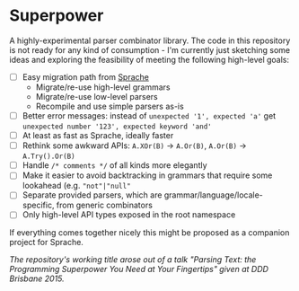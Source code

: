 # Superpower

A highly-experimental parser combinator library. The code in this repository is not ready for any kind of consumption - I'm currently just sketching some ideas and exploring the feasibility of meeting the following high-level goals:

 * [ ] Easy migration path from [Sprache](https://github.com/Sprache/Sprache)
   - Migrate/re-use high-level grammars
   - Migrate/re-use low-level parsers
   - Recompile and use simple parsers as-is
 * [ ] Better error messages: instead of `unexpected '1', expected 'a'` get `unexpected number '123', expected keyword 'and'`
 * [ ] At least as fast as Sprache, ideally faster
 * [ ] Rethink some awkward APIs: `A.XOr(B)` -> `A.Or(B)`, `A.Or(B)` -> `A.Try().Or(B)`
 * [ ] Handle `/* comments */` of all kinds more elegantly
 * [ ] Make it easier to avoid backtracking in grammars that require some lookahead (e.g. `"not"|"null"`
 * [ ] Separate provided parsers, which are grammar/language/locale-specific, from generic combinators
 * [ ] Only high-level API types exposed in the root namespace

If everything comes together nicely this might be proposed as a companion project for Sprache.

_The repository's working title arose out of a talk "Parsing Text: the Programming Superpower You Need at Your Fingertips" given at DDD Brisbane 2015._
